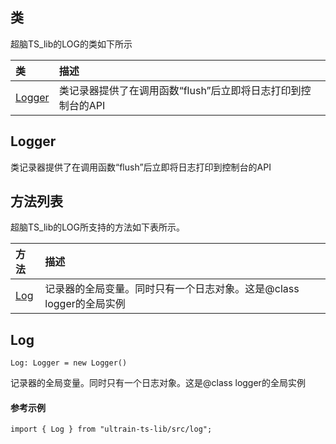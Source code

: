 ## 类
超脑TS_lib的LOG的类如下所示

| 类                                                                                        | 描述                                                 |
| :------------------------------------------------------------------------------------------| :----------------------------------------------------|
| [Logger](docs-cn/contract/10-ts-log#Logger)                          |类记录器提供了在调用函数“flush”后立即将日志打印到控制台的API                             |


## Logger
类记录器提供了在调用函数“flush”后立即将日志打印到控制台的API


## 方法列表
超脑TS_lib的LOG所支持的方法如下表所示。

| 方法                                                                                        | 描述                                                 |
| :------------------------------------------------------------------------------------------| :----------------------------------------------------|
| [Log](docs-cn/contract/10-ts-log#Log)                           |记录器的全局变量。同时只有一个日志对象。这是@class logger的全局实例                              |


## Log
```
Log: Logger = new Logger()
```
记录器的全局变量。同时只有一个日志对象。这是@class logger的全局实例


#### 参考示例
```nodejs
import { Log } from "ultrain-ts-lib/src/log";
```
